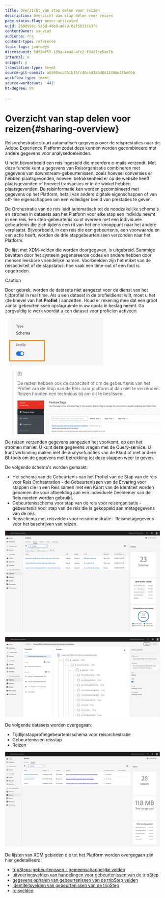 ```yaml
---
title: Overzicht van stap delen voor reizen
description: Overzicht van stap delen voor reizen
page-status-flag: never-activated
uuid: 269d590c-5a6d-40b9-a879-02f5033863fc
contentOwner: sauviat
audience: rns
content-type: reference
topic-tags: journeys
discoiquuid: 5df34f55-135a-4ea8-afc2-f9427ce5ae7b
internal: n
snippet: y
translation-type: tm+mt
source-git-commit: a6a98eca551bf5fc46ebd3a6d0d11486e3fbe06b
workflow-type: tm+mt
source-wordcount: '442'
ht-degree: 0%

---
```



# Overzicht van stap delen voor reizen{#sharing-overview}

Reisorchestratie stuurt automatisch gegevens over de reisprestaties naar de Adobe Experience Platform zodat deze kunnen worden gecombineerd met andere gegevens voor analysedoeleinden.

U hebt bijvoorbeeld een reis ingesteld die meerdere e-mails verzendt. Met deze functie kunt u gegevens van Reisorganisatie combineren met gegevens van downstream-gebeurtenissen, zoals hoeveel conversies er hebben plaatsgevonden, hoeveel betrokkenheid er op de website heeft plaatsgevonden of hoeveel transacties er in de winkel hebben plaatsgevonden. De reisinformatie kan worden gecombineerd met gegevens op het Platform, hetzij van andere digitale eigenschappen of van off-line eigenschappen om een vollediger beeld van prestaties te geven.

De Orchestratie van de reis leidt automatisch tot de noodzakelijke schema&#39;s en stromen in datasets aan het Platform voor elke stap een individu neemt in een reis. Een step-gebeurtenis komt overeen met een individuele gebeurtenis die zich tijdens een rit van het ene knooppunt naar het andere verplaatst. Bijvoorbeeld, in een reis die een gebeurtenis, een voorwaarde en een actie heeft, worden de drie stapgebeurtenissen verzonden naar het Platform.

De lijst met XDM-velden die worden doorgegeven, is uitgebreid. Sommige bevatten door het systeem gegenereerde codes en andere hebben door mensen leesbare vriendelijke namen. Voorbeelden zijn het etiket van de reisactiviteit of de stapstatus: hoe vaak een time-out of een fout is opgetreden.

>[!CAUTION]
>
>Door gebrek, worden de datasets niet aangezet voor de dienst van het tijdprofiel in real time. Als u een dataset in de profieldienst wilt, moet u het (de knevel van het **Profiel** ) aanzetten. Houd er rekening mee dat een groot aantal gebeurtenissen opslagruimte in uw quota in beslag neemt. Ga zorgvuldig te werk voordat u een dataset voor profielen activeert
>
>![](../assets/sharing4.png)

>[!]
>
>De reizen hebben ook de capaciteit of om de gebeurtenis van het Profiel van de Stap van de Reis naar platform al dan niet te verzenden.  Reizen houden een technicus bij om dit te beslissen.
>
>![](../assets/techtoggle.png)

De reizen verzenden gegevens aangezien het voorkomt, op een het stromen manier. U kunt deze gegevens vragen met de Query-service. U kunt verbinding maken met de analysefuncties van de Klant of met andere BI-tools om de gegevens met betrekking tot deze stappen weer te geven.

De volgende schema&#39;s worden gemaakt:

* Het schema van de Gebeurtenis van het Profiel van de Stap van de reis voor Reis Orchestration - de Gebeurtenissen van de Ervaring voor stappen die in een Reis samen met een Kaart van de Identiteit worden genomen die voor afbeelding aan een individuele Deelnemer van de Reis moeten worden gebruikt.
* Gebeurtenisschema voor stap van de reis voor reisorganisatie - gebeurtenis voor stap van de reis die is gekoppeld aan metagegevens van de reis.
* Reisschema met reisvelden voor reisorchestratie - Reismetagegevens voor het beschrijven van reizen.

![](../assets/sharing1.png)

![](../assets/sharing2.png)

De volgende datasets worden overgegaan:

* Tijdlijnstapprofielgebeurtenisschema voor reisorchestratie
* Gebeurtenissen reisstap
* Reizen

![](../assets/sharing3.png)

De lijsten van XDM gebieden die tot het Platform worden overgegaan zijn hier gedetailleerd:

* [tripSteps-gebeurtenissen - gemeenschappelijke velden](../building-journeys/sharing-common-fields.md)
* [uitvoeringsvelden van handelingen voor gebeurtenissen van de tripStep](../building-journeys/sharing-execution-fields.md)
* [gegevens ophalen van gebeurtenissen van de tripStep velden](../building-journeys/sharing-fetch-fields.md)
* [identiteitsvelden van gebeurtenissen van de tripStep](../building-journeys/sharing-identity-fields.md)
* [reisvelden](../building-journeys/sharing-journey-fields.md)

